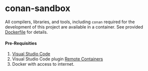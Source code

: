# conan-sandbox
All compilers, libraries, and tools, including `conan` required for the development of this project are available in a container. See provided [Dockerfile](./.devcontainer/Dockerfile) for details.
#### Pre-Requisities
1. [Visual Studio Code](https://code.visualstudio.com)
2. Visual Studio Code plugin [Remote Containers](https://marketplace.visualstudio.com/items?itemName=ms-vscode-remote.remote-containers)
3. Docker with access to internet.
